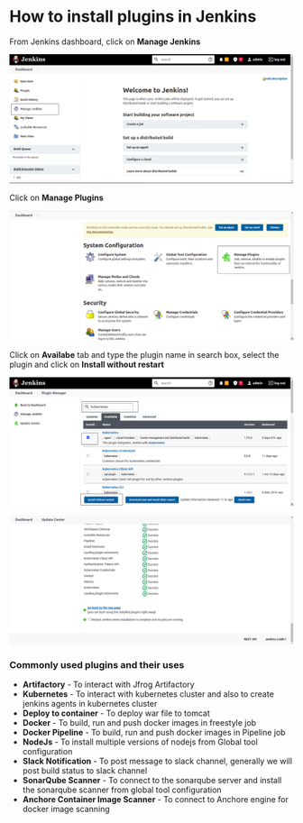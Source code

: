 # How to install plugins in Jenkins

From Jenkins dashboard, click on **Manage Jenkins**

![Jenkins](/content/jenkins/tutorials/common/images/plugins/jenkins-manage-jenkins.png)

Click on **Manage Plugins**

![Jenkins](/content/jenkins/tutorials/common/images/plugins/jenkins-manage-plugins.png)

Click on **Availabe** tab and type the plugin name in search box, select the plugin and click on **Install without restart**

![Jenkins](/content/jenkins/tutorials/common/images/plugins/jenkins-plugin-installation.png)

![Jenkins](/content/jenkins/tutorials/common/images/plugins/jenkins-plugin-install-success.png)

### Commonly used plugins and their uses

* **Artifactory** - To interact with Jfrog Artifactory
* **Kubernetes** - To interact with kubernetes cluster and also to create jenkins agents in kubernetes cluster
* **Deploy to container** - To deploy war file to tomcat
* **Docker** - To build, run and  push docker images in freestyle job
* **Docker Pipeline** - To build, run and  push docker images in Pipeline job
* **NodeJs** - To install multiple versions of nodejs from Global tool configuration
* **Slack Notification** - To post message to slack channel, generally we will post build status to slack channel
* **SonarQube Scanner** - To connect to the sonarqube server and install the sonarqube scanner from global tool configuration
* **Anchore Container Image Scanner** - To connect to Anchore engine for docker image scanning
